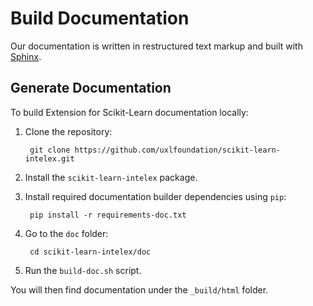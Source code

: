 <!-- file: README.md
******************************************************************************
* Copyright 2024 Intel Corporation
*
* Licensed under the Apache License, Version 2.0 (the "License");
* you may not use this file except in compliance with the License.
* You may obtain a copy of the License at
*
*     http://www.apache.org/licenses/LICENSE-2.0
*
* Unless required by applicable law or agreed to in writing, software
* distributed under the License is distributed on an "AS IS" BASIS,
* WITHOUT WARRANTIES OR CONDITIONS OF ANY KIND, either express or implied.
* See the License for the specific language governing permissions and
* limitations under the License.
*******************************************************************************/-->

# Build Documentation

Our documentation is written in restructured text markup and built with [Sphinx](http://www.sphinx-doc.org/en/master/).

## Generate Documentation

To build Extension for Scikit-Learn documentation locally:

1. Clone the repository:

		git clone https://github.com/uxlfoundation/scikit-learn-intelex.git

2. Install the `scikit-learn-intelex` package.

3. Install required documentation builder dependencies using `pip`:

		pip install -r requirements-doc.txt

4. Go to the `doc` folder:

		cd scikit-learn-intelex/doc

5. Run the ``build-doc.sh`` script. 

You will then find documentation under the `_build/html` folder.
